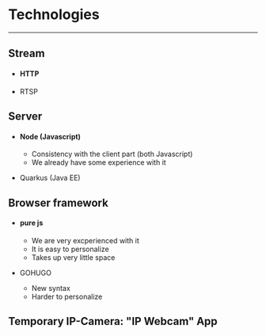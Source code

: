 # Technologies
---

## Stream

- #### HTTP

- RTSP

## Server

- #### Node (Javascript)
	- Consistency with the client part (both Javascript)
	- We already have some experience with it

- Quarkus (Java EE)

## Browser framework

- #### pure js
	- We are very excperienced with it
	- It is easy to personalize
	- Takes up very little space

- GOHUGO
	- New syntax
	- Harder to personalize

## Temporary IP-Camera: "IP Webcam" App